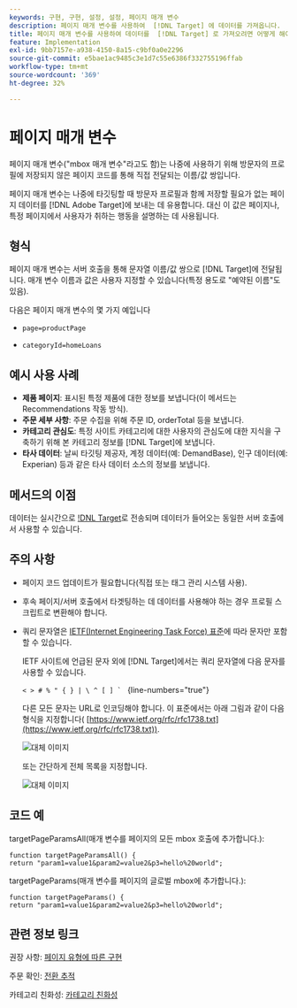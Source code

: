 ```yaml
---
keywords: 구현, 구현, 설정, 설정, 페이지 매개 변수
description: 페이지 매개 변수를 사용하여  [!DNL Target] 에 데이터를 가져옵니다.
title: 페이지 매개 변수를 사용하여 데이터를  [!DNL Target] 로 가져오려면 어떻게 해야 합니까?
feature: Implementation
exl-id: 9bb7157e-a938-4150-8a15-c9bf0a0e2296
source-git-commit: e5bae1ac9485c3e1d7c55e6386f332755196ffab
workflow-type: tm+mt
source-wordcount: '369'
ht-degree: 32%

---
```


# 페이지 매개 변수

페이지 매개 변수(&quot;mbox 매개 변수&quot;라고도 함)는 나중에 사용하기 위해 방문자의 프로필에 저장되지 않은 페이지 코드를 통해 직접 전달되는 이름/값 쌍입니다.

페이지 매개 변수는 나중에 타깃팅할 때 방문자 프로필과 함께 저장할 필요가 없는 페이지 데이터를 [!DNL Adobe Target]에 보내는 데 유용합니다. 대신 이 값은 페이지나, 특정 페이지에서 사용자가 취하는 행동을 설명하는 데 사용됩니다.

## 형식

페이지 매개 변수는 서버 호출을 통해 문자열 이름/값 쌍으로 [!DNL Target]에 전달됩니다. 매개 변수 이름과 값은 사용자 지정할 수 있습니다(특정 용도로 &quot;예약된 이름&quot;도 있음).

다음은 페이지 매개 변수의 몇 가지 예입니다

* `page=productPage`

* `categoryId=homeLoans`

## 예시 사용 사례

* **제품 페이지**: 표시된 특정 제품에 대한 정보를 보냅니다(이 메서드는 Recommendations 작동 방식).
* **주문 세부 사항**: 주문 수집을 위해 주문 ID, orderTotal 등을 보냅니다.
* **카테고리 관심도**: 특정 사이트 카테고리에 대한 사용자의 관심도에 대한 지식을 구축하기 위해 본 카테고리 정보를 [!DNL Target]에 보냅니다.
* **타사 데이터**: 날씨 타깃팅 제공자, 계정 데이터(예: DemandBase), 인구 데이터(예: Experian) 등과 같은 타사 데이터 소스의 정보를 보냅니다.

## 메서드의 이점

데이터는 실시간으로 [!DNL Target](으)로 전송되며 데이터가 들어오는 동일한 서버 호출에서 사용할 수 있습니다.

## 주의 사항

* 페이지 코드 업데이트가 필요합니다(직접 또는 태그 관리 시스템 사용).
* 후속 페이지/서버 호출에서 타겟팅하는 데 데이터를 사용해야 하는 경우 프로필 스크립트로 변환해야 합니다.
* 쿼리 문자열은 [IETF(Internet Engineering Task Force) 표준](https://www.ietf.org/rfc/rfc3986.txt)에 따라 문자만 포함할 수 있습니다.

  IETF 사이트에 언급된 문자 외에 [!DNL Target]에서는 쿼리 문자열에 다음 문자를 사용할 수 있습니다.

  ```< > # % " { } | \ ^ [ ] ` ``` {line-numbers=&quot;true&quot;}

  다른 모든 문자는 URL로 인코딩해야 합니다. 이 표준에서는 아래 그림과 같이 다음 형식을 지정합니다( [https://www.ietf.org/rfc/rfc1738.txt](https://www.ietf.org/rfc/rfc1738.txt)).

  ![대체 이미지](assets/ietf1.png)

  또는 간단하게 전체 목록을 지정합니다.

  ![대체 이미지](assets/ietf2.png)

## 코드 예

targetPageParamsAll(매개 변수를 페이지의 모든 mbox 호출에 추가합니다.):

`function targetPageParamsAll() { return "param1=value1&param2=value2&p3=hello%20world";`

targetPageParams(매개 변수를 페이지의 글로벌 mbox에 추가합니다.):

`function targetPageParams() { return "param1=value1&param2=value2&p3=hello%20world";`

## 관련 정보 링크

권장 사항: [페이지 유형에 따른 구현](https://experienceleague.adobe.com/docs/target/using/recommendations/plan-implement.html)

주문 확인: [전환 추적](../../implement/client-side/atjs/how-to-deployatjs/implement-target-without-a-tag-manager.md#track-conversions)

카테고리 친화성: [카테고리 친화성](https://experienceleague.adobe.com/docs/target/using/audiences/visitor-profiles/category-affinity.html)
